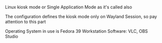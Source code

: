 Linux kiosk mode or Single Application Mode as it's called also 

The configuration defines the kiosk mode only on Wayland Session, so pay attention to this part

Operating System in use is Fedora 39 Workstation
Software: VLC, OBS Studio
